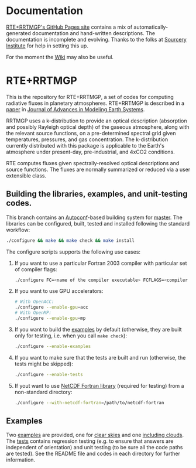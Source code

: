 # Documentation

[RTE+RRTMGP's GitHub Pages site](https://earth-system-radiation.github.io/rte-rrtmgp/) contains
a mix of automatically-generated documentation and hand-written descriptions. The documentation is
incomplete and evolving. Thanks to the folks at [Sourcery Institute](https://www.sourceryinstitute.org)
for help in setting this up.

For the moment the [Wiki](https://github.com/earth-system-radiation/rte-rrtmgp/wiki) may also be useful.

# RTE+RRTMGP

This is the repository for RTE+RRTMGP, a set of codes for computing radiative fluxes in planetary atmospheres. RTE+RRTMGP is described in a [paper](https://doi.org/10.1029/2019MS001621) in [Journal of Advances in Modeling Earth Systems](http://james.agu.org).

RRTMGP uses a k-distribution to provide an optical description (absorption and possibly Rayleigh optical depth) of the gaseous atmosphere, along with the relevant source functions, on a pre-determined spectral grid given temperatures, pressures, and gas concentration. The k-distribution currently distributed with this package is applicable to the Earth's atmosphere under present-day, pre-industrial, and 4xCO2 conditions.

RTE computes fluxes given spectrally-resolved optical descriptions and source functions. The fluxes are normally summarized or reduced via a user extensible class.


## Building the libraries, examples, and unit-testing codes.

This branch contains an [Autoconf](https://www.gnu.org/software/autoconf/)-based building system for [master](https://github.com/RobertPincus/rte-rrtmgp/tree/master).
The libraries can be configured, built, tested and installed following the standard workflow:

```bash
./configure && make && make check && make install
```

The configure scripts supports the following use cases:
1. If you want to use a particular Fortran 2003 compiler with particular set of compiler flags:
    ```bash
    ./configure FC=<name of the compiler executable> FCFLAGS=<compiler flags>
    ```
2. If you want to use GPU accelerators:
    ```bash
    # With OpenACC:
    ./configure --enable-gpu=acc
    # With OpenMP:
    ./configure --enable-gpu=mp
    ```
3. If you want to build the [examples](#examples) by default (otherwise, they are built only for testing, i.e. when you call `make check`):
    ```bash
    ./configure --enable-examples
    ```
4. If you want to make sure that the tests are built and run (otherwise, the tests might be skipped):
    ```bash
    ./configure --enable-tests
    ```
5. If yout want to use [NetCDF Fortran library](https://www.unidata.ucar.edu/software/netcdf/docs-fortran/) (required for testing) from a non-standard directory:
    ```bash
    ./configure --with-netcdf-fortran=/path/to/netcdf-fortran
    ```

## Examples

Two [examples](./examples) are provided, one for [clear skies](./examples/rfmip-clear-sky) and one [including clouds](./examples/all-sky). The [tests](./tests) contains regression testing (e.g. to ensure that answers are independent of orientation) and unit testing (to be sure all the code paths are tested). See the README file and codes in each directory for further information.
